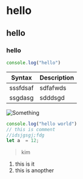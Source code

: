 # hello
## hello
### hello


```js
console.log("hello")
```

| Syntax | Description |
|--------|-------------|
|sssfdsaf|sdfafwds|
|ssgdasg|sdddsgd|






![Something](https://platinumlist.net/guide/wp-content/uploads/2023/03/IMG-worlds-of-adventure.webp)

```js {2,3}
console.log("hello world")
// this is comment
//idsjgsgj;fdg
let a  = 12;
```

> kim

1. this is it
2. this is anopther